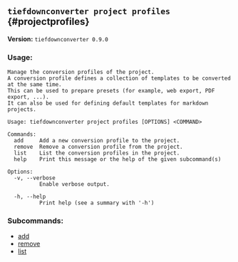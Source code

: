 ## `tiefdownconverter project profiles` {#projectprofiles}

**Version:** `tiefdownconverter 0.9.0`

### Usage:
```
Manage the conversion profiles of the project.
A conversion profile defines a collection of templates to be converted at the same time.
This can be used to prepare presets (for example, web export, PDF export, ...).
It can also be used for defining default templates for markdown projects.

Usage: tiefdownconverter project profiles [OPTIONS] <COMMAND>

Commands:
  add     Add a new conversion profile to the project.
  remove  Remove a conversion profile from the project.
  list    List the conversion profiles in the project.
  help    Print this message or the help of the given subcommand(s)

Options:
  -v, --verbose
          Enable verbose output.

  -h, --help
          Print help (see a summary with '-h')
```

### Subcommands:
- [add](#projectprofilesadd)
- [remove](#projectprofilesremove)
- [list](#projectprofileslist)

